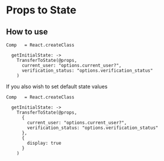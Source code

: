# Props to State

## How to use

```
Comp   = React.createClass

  getInitialState: -> 
    TransferToState(@props, 
      current_user: "options.current_user?",
      verification_status: "options.verification_status"
    )
```

 If you also wish to set default state values

```
Comp   = React.createClass

  getInitialState: -> 
    TransferToState(@props,
      {
        current_user: "options.current_user?",
        verification_status: "options.verification_status"
      },
      {
        display: true
      }
    )
```
